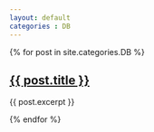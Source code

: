 ```yaml
---
layout: default
categories : DB
---
```


{% for post in site.categories.DB %}
  <div class="postlist">
    <h2><a href="{{ post.url | relative_url }}">{{ post.title }}</a></h2>
    <p>{{ post.excerpt }}</p>
  </div>
{% endfor %}